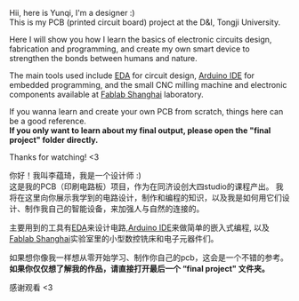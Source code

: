 Hii, here is Yunqi, I'm a designer :)  
This is my PCB (printed circuit board) project at the D&I, Tongji University.

Here I will show you how I learn the basics of electronic circuits design, fabrication and programming, and create my own smart device to strengthen the bonds between humans and nature.

The main tools used include [EDA](https://pro.lceda.cn/editor) for circuit design, [Arduino IDE](https://www.arduino.cc/en/software) for embedded programming, and the small CNC milling machine and electronic components available at [Fablab Shanghai](https://www.fablabs.io/labs/ShanghaiFablab) laboratory.

If you wanna learn and create your own PCB from scratch, things here can be a good reference.  
**If you only want to learn about my final output, please open the "final project" folder directly.**

Thanks for watching! <3


你好！我叫李蕴琦，我是一个设计师 :)  
这是我的PCB（印刷电路板）项目，作为在同济设创大四studio的课程产出。
我将在这里向你展示我学到的电路设计，制作和编程的知识，以及我是如何用它们设计、制作我自己的智能设备，来加强人与自然的连接的。

主要用到的工具有[EDA](https://pro.lceda.cn/editor)来设计电路,[Arduino IDE](https://www.arduino.cc/en/software)来做简单的嵌入式编程, 以及[Fablab Shanghai](https://www.fablabs.io/labs/ShanghaiFablab)实验室里的小型数控铣床和电子元器件们。

如果想你像我一样想从零开始学习、制作你自己的pcb，这会是一个不错的参考。  
**如果你仅仅想了解我的作品，请直接打开最后一个 “final project" 文件夹。**

感谢观看 <3
